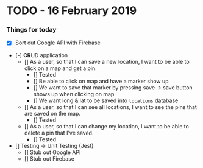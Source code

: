 # TODO - 16 February 2019

### Things for today
- [x] Sort out Google API with Firebase
- [-] **CR**UD application
  - [] As a user, so that I can save a new location, I want to be able to click on a map and get a pin.
    - [] Tested
    - [] Be able to click on map and have a marker show up
    - [] We want to save that marker by pressing save -> save button shows up when clicking on map
    - [] We want long & lat to be saved into `locations` database
  - [] As a user, so that I can see all locations, I want to see the pins that are saved on the map.
    - [] Tested
  - [] As a user, so that I can change my location, I want to be able to delete a pin that I've saved.
    - [] Tested
- [] Testing -> Unit Testing (Jest)
  - [] Stub out Google API
  - [] Stub out Firebase